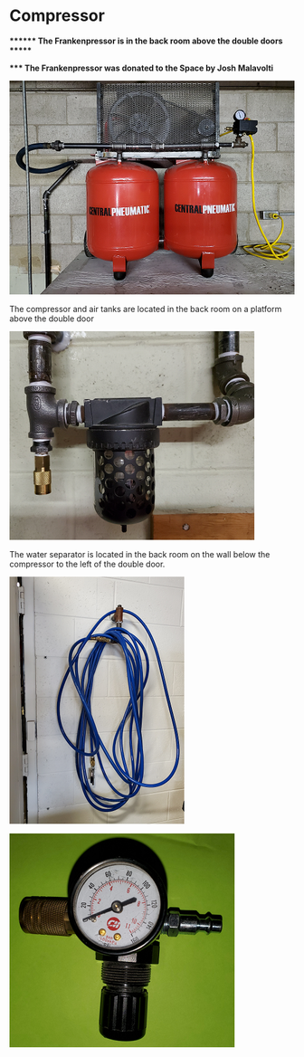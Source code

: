 # Compressor

**\*\*\*\*\*\* The Frankenpressor is in the back room above the double doors \*\*\*\*\***

**\*\*\* The Frankenpressor was donated to the Space by Josh Malavolti**



![Franken-pressor](<../.gitbook/assets/image (73).png>)

The compressor and air tanks are located in the back room on a platform above the double door

![Water seperator](<../.gitbook/assets/image (74).png>)

The water separator is located in the back room on the wall below the compressor to the left of the double door.

![Metal Shop Air Station](<../.gitbook/assets/image (75).png>)

![Regulator  ](<../.gitbook/assets/image (84).png>)

